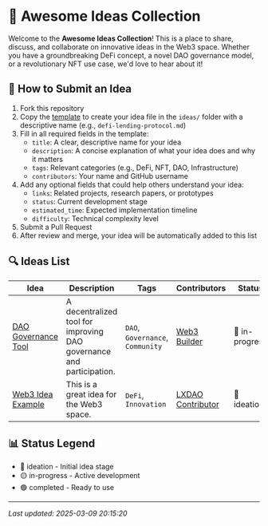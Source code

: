 # 🚀 Awesome Ideas Collection

Welcome to the **Awesome Ideas Collection**! This is a place to share, discuss, and collaborate on innovative ideas in the Web3 space. Whether you have a groundbreaking DeFi concept, a novel DAO governance model, or a revolutionary NFT use case, we'd love to hear about it!

## 📝 How to Submit an Idea

1. Fork this repository
2. Copy the [template](template.md) to create your idea file in the `ideas/` folder with a descriptive name (e.g., `defi-lending-protocol.md`)
3. Fill in all required fields in the template:
   - `title`: A clear, descriptive name for your idea
   - `description`: A concise explanation of what your idea does and why it matters
   - `tags`: Relevant categories (e.g., DeFi, NFT, DAO, Infrastructure)
   - `contributors`: Your name and GitHub username
4. Add any optional fields that could help others understand your idea:
   - `links`: Related projects, research papers, or prototypes
   - `status`: Current development stage
   - `estimated_time`: Expected implementation timeline
   - `difficulty`: Technical complexity level
5. Submit a Pull Request
6. After review and merge, your idea will be automatically added to this list

## 🔍 Ideas List

| Idea | Description | Tags | Contributors | Status |
| ---- | ----------- | ---- | ------------ | ------ |
| [DAO Governance Tool](ideas/idea1.md) | A decentralized tool for improving DAO governance and participation. | `DAO`, `Governance`, `Community` | [Web3 Builder](https://github.com/web3-builder) | 🔵 in-progress |
| [Web3 Idea Example](ideas/idea.md) | This is a great idea for the Web3 space. | `DeFi`, `Innovation` | [LXDAO Contributor](https://github.com/lxdao-contributor) | 🔵 ideation |

## 📊 Status Legend

- 🔵 ideation - Initial idea stage
- 🟡 in-progress - Active development
- 🟢 completed - Ready to use

---

*Last updated: 2025-03-09 20:15:20*